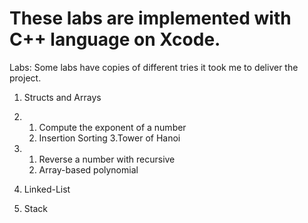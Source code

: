 # These labs are implemented with C++ language on Xcode.
Labs: Some labs have copies of different tries it took me to deliver the project.

1.  Structs and Arrays

2.  1. Compute the exponent of a number
    2. Insertion Sorting
    3.Tower of Hanoi
    
3.  1. Reverse a number with recursive
    2. Array-based polynomial 

4. Linked-List

5. Stack
